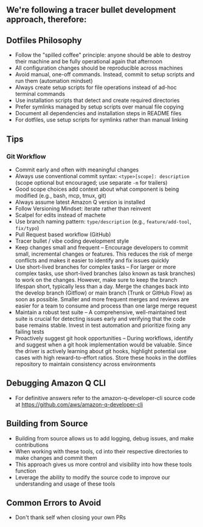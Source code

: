 ## We're following a tracer bullet development approach, therefore:

## Dotfiles Philosophy
- Follow the "spilled coffee" principle: anyone should be able to destroy their machine and be fully operational again that afternoon
- All configuration changes should be reproducible across machines
- Avoid manual, one-off commands. Instead, commit to setup scripts and run them (automation mindset)
- Always create setup scripts for file operations instead of ad-hoc terminal commands
- Use installation scripts that detect and create required directories
- Prefer symlinks managed by setup scripts over manual file copying
- Document all dependencies and installation steps in README files
- For dotfiles, use setup scripts for symlinks rather than manual linking

## Tips

### Git Workflow
- Commit early and often with meaningful changes
- Always use conventional commit syntax: `<type>[scope]: description` (scope optional but encouraged; use separate `-m` for trailers)
- Good scope choices add context about what component is being modified (e.g., bash, mcp, tmux, git)
- Always assume latest Amazon Q version is installed
- Follow Versioning Mindset: iterate rather than reinvent
- Scalpel for edits instead of machete
- Use branch naming pattern: `type/description` (e.g., `feature/add-tool`, `fix/typo`)
- Pull Request based workflow (GitHub)
- Tracer bullet / vibe coding development style
- Keep changes small and frequent – Encourage developers to commit small, incremental changes or features. This reduces the risk of merge conflicts and makes it easier to identify and fix issues quickly
- Use short-lived branches for complex tasks – For larger or more complex tasks, use short-lived branches (also known as task branches) to work on the changes. However, make sure to keep the branch lifespan short, typically less than a day. Merge the changes back into the develop branch (Gitflow) or main branch (Trunk or GitHub Flow) as soon as possible. Smaller and more frequent merges and reviews are easier for a team to consume and process than one large merge request
- Maintain a robust test suite – A comprehensive, well-maintained test suite is crucial for detecting issues early and verifying that the code base remains stable. Invest in test automation and prioritize fixing any failing tests
- Proactively suggest git hook opportunities – During workflows, identify and suggest when a git hook implementation would be valuable. Since the driver is actively learning about git hooks, highlight potential use cases with high reward-to-effort ratios. Store these hooks in the dotfiles repository to maintain consistency across environments

## Debugging Amazon Q CLI
- For definitive answers refer to the amazon-q-developer-cli source code at https://github.com/aws/amazon-q-developer-cli

## Building from Source
- Building from source allows us to add logging, debug issues, and make contributions
- When working with these tools, cd into their respective directories to make changes and commit them
- This approach gives us more control and visibility into how these tools function
- Leverage the ability to modify the source code to improve our understanding and usage of these tools

## Common Errors to Avoid
- Don't thank self when closing your own PRs
